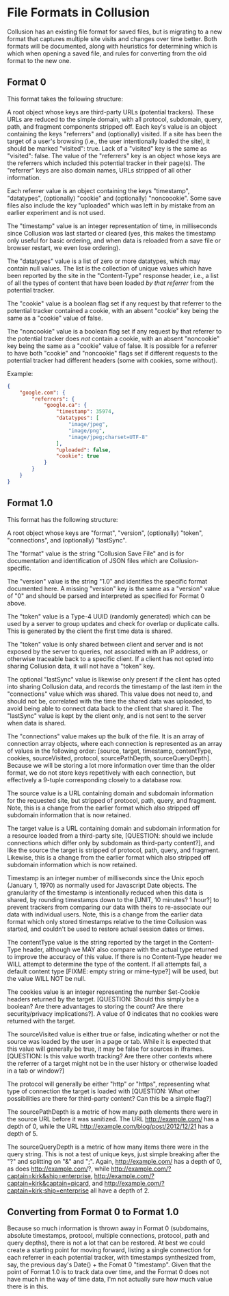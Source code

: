# File Formats in Collusion

Collusion has an existing file format for saved files, but is migrating to a new format that captures multiple site visits and changes over time better. Both formats will be documented, along with heuristics for determining which is which when opening a saved file, and rules for converting from the old format to the new one.

## Format 0

This format takes the following structure:

A root object whose keys are third-party URLs (potential trackers). These URLs are reduced to the simple domain, with all protocol, subdomain, query, path, and fragment components stripped off. Each key's value is an object containing the keys "referrers" and (optionally) visited. If a site has been the target of a user's browsing (i.e., the user intentionally loaded the site), it should be marked "visited": true. Lack of a "visited" key is the same as "visited": false. The value of the "referrers" key is an object whose keys are the referrers which included this potential tracker in their page(s). The "referrer" keys are also domain names, URLs stripped of all other information.

Each referrer value is an object containing the keys "timestamp", "datatypes", (optionally) "cookie" and (optionally) "noncoookie". Some save files also include the key "uploaded" which was left in by mistake from an earlier experiment and is not used. 

The "timestamp" value is an integer representation of time, in milliseconds since Collusion was last started or cleared (yes, this makes the timestamp only useful for basic ordering, and when data is reloaded from a save file or browser restart, we even lose ordering). 

The "datatypes" value is a list of zero or more datatypes, which may contain null values. The list is the collection of unique values which have been reported by the site in the "Content-Type" response header, i.e., a list of all the types of content that have been loaded *by that referrer* from the potential tracker. 

The "cookie" value is a boolean flag set if any request by that referrer to the potential tracker contained a cookie, with an absent "cookie" key being the same as a "cookie" value of false. 

The "noncookie" value is a boolean flag set if any request by that referrer to the potential tracker does *not* contain a cookie, with an absent "noncookie" key being the same as a "cookie" value of false. It is possible for a referrer to have both "cookie" and "noncookie" flags set if different requests to the potential tracker had different headers (some with cookies, some without).

Example:

``` json
{
    "google.com": {
        "referrers": {
            "google.ca": {
                "timestamp": 35974,
                "datatypes": [
                    "image/jpeg",
                    "image/png",
                    "image/jpeg;charset=UTF-8"
                ],
                "uploaded": false,
                "cookie": true
            }
        }
    }
}
```

## Format 1.0

This format has the following structure:

A root object whose keys are "format", "version", (optionally) "token", "connections", and (optionally) "lastSync". 

The "format" value is the string "Collusion Save File" and is for documentation and identification of JSON files which are Collusion-specific. 

The "version" value is the string "1.0" and identifies the specific format documented here. A missing "version" key is the same as a "version" value of "0" and should be parsed and interpreted as specified for Format 0 above. 

The "token" value is a Type-4 UUID (randomly generated) which can be used by a server to group updates and check for overlap or duplicate calls. This is generated by the client the first time data is shared.

The "token" value is only shared between client and server and is not exposed by the server to queries, not associated with an IP address, or otherwise traceable back to a specific client. If a client has not opted into sharing Collusion data, it will not have a "token" key. 

The optional "lastSync" value is likewise only present if the client has opted into sharing Collusion data, and records the timestamp of the last item in the "connections" value which was shared. This value does not need to, and should not be, correlated with the time the shared data was uploaded, to avoid being able to connect data back to the client that shared it. The "lastSync" value is kept by the client only, and is not sent to the server when data is shared.

The "connections" value makes up the bulk of the file. It is an array of connection array objects, where each connection is represented as an array of values in the following order: [source, target, timestamp, contentType, cookies, sourceVisited, protocol, sourcePathDepth, sourceQueryDepth]. Because we will be storing a lot more information over time than the older format, we do not store keys repetitively with each connection, but effectively a 9-tuple corresponding closely to a database row.

The source value is a URL containing domain and subdomain information for the requested site, but stripped of protocol, path, query, and fragment. Note, this is a change from the earlier format which also stripped off subdomain information that is now retained.

The target value is a URL containing domain and subdomain information for a resource loaded from a third-party site, [QUESTION: should we include connections which differ only by subdomain as third-party content?], and like the source the target is stripped of protocol, path, query, and fragment. Likewise, this is a change from the earlier format which also stripped off subdomain information which is now retained.

Timestamp is an integer number of milliseconds since the Unix epoch (January 1, 1970) as normally used for Javascript Date objects. The granularity of the timestamp is intentionally reduced when this data is shared, by rounding timestamps down to the [UNIT, 10 minutes? 1 hour?] to prevent trackers from comparing our data with theirs to re-associate our data with individual users. Note, this is a change from the earlier data format which only stored timestamps relative to the time Collusion was started, and couldn't be used to restore actual session dates or times.

The contentType value is the string reported by the target in the Content-Type header, although we MAY also compare with the actual type returned to improve the accuracy of this value. If there is no Content-Type header we WILL attempt to determine the type of the content. If all attempts fail, a default content type [FIXME: empty string or mime-type?] will be used, but the value WILL NOT be null.

The cookies value is an integer representing the number Set-Cookie headers returned by the target. [QUESTION: Should this simply be a boolean? Are there advantages to storing the count? Are there security/privacy implications?]. A value of 0 indicates that no cookies were returned with the target.

The sourceVisited value is either true or false, indicating whether or not the source was loaded by the user in a page or tab. While it is expected that this value will generally be true, it may be false for sources in iframes. [QUESTION: Is this value worth tracking? Are there other contexts where the referrer of a target might not be in the user history or otherwise loaded in a tab or window?]

The protocol will generally be either "http" or "https", representing what type of connection the target is loaded with [QUESTION: What other possibilities are there for third-party content? Can this be a simple flag?]

The sourcePathDepth is a metric of how many path elements there were in the source URL before it was sanitized. The URL http://example.com/ has a depth of 0, while the URL http://example.com/blog/post/2012/12/21 has a depth of 5.

The sourceQueryDepth is a metric of how many items there were in the query string. This is not a test of unique keys, just simple breaking after the "?" and splitting on "&" and ";". Again, http://example.com/ has a depth of 0, as does http://example.com/?, while http://example.com/?captain=kirk&ship=enterprise, http://example.com/?captain=kirk&captain=picard, and http://example.com/?captain=kirk;ship=enterprise all have a depth of 2.

## Converting from Format 0 to Format 1.0

Because so much information is thrown away in Format 0 (subdomains, absolute timestamps, protocol, multiple connections, protocol, path and query depths), there is not a lot that can be restored. At best we could create a starting point for moving forward, listing a single connection for each referrer in each potential tracker, with timestamps synthesized from, say, the previous day's Date() + the Fomat 0 "timestamp". Given that the point of Format 1.0 is to track data over time, and the Format 0 does not have much in the way of time data, I'm not actually sure how much value there is in this.

